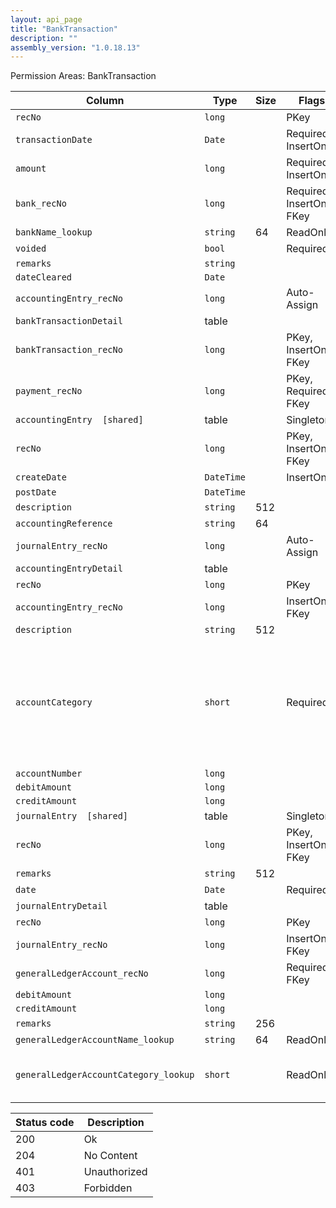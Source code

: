 ```yaml
---
layout: api_page
title: "BankTransaction"
description: ""
assembly_version: "1.0.18.13"
---
```




Permission Areas: BankTransaction

| Column | Type | Size | Flags | Table | Description |
| ------ | ---- | ---- | ----- | ----- | ----------- |
| `recNo` | `long` |  | PKey | `bankTransaction` | 
| `transactionDate` | `Date` |  | Required, InsertOnly | `bankTransaction` | 
| `amount` | `long` |  | Required, InsertOnly | `bankTransaction` | 
| `bank_recNo` | `long` |  | Required, InsertOnly, FKey | `bankTransaction` | 
| `bankName_lookup` | `string` | 64 | ReadOnly | `bankTransaction` | 
| `voided` | `bool` |  | Required | `bankTransaction` | 
| `remarks` | `string` |  |  | `bankTransaction` | 
| `dateCleared` | `Date` |  |  | `bankTransaction` | 
| `accountingEntry_recNo` | `long` |  | Auto-Assign | `bankTransaction` | 
| `bankTransactionDetail ` | table |  |  | `bankTransaction` | 
| `bankTransaction_recNo` | `long` |  | PKey, InsertOnly, FKey | `bankTransactionDetail` | 
| `payment_recNo` | `long` |  | PKey, Required, FKey | `bankTransactionDetail` | 
| `accountingEntry  [shared]` | table |  | Singleton | `bankTransaction` | 
| `recNo` | `long` |  | PKey, InsertOnly, FKey | `accountingEntry` | 
| `createDate` | `DateTime` |  | InsertOnly | `accountingEntry` | 
| `postDate` | `DateTime` |  |  | `accountingEntry` | 
| `description` | `string` | 512 |  | `accountingEntry` | 
| `accountingReference` | `string` | 64 |  | `accountingEntry` | 
| `journalEntry_recNo` | `long` |  | Auto-Assign | `accountingEntry` | 
| `accountingEntryDetail ` | table |  |  | `accountingEntry` | 
| `recNo` | `long` |  | PKey | `accountingEntryDetail` | 
| `accountingEntry_recNo` | `long` |  | InsertOnly, FKey | `accountingEntryDetail` | 
| `description` | `string` | 512 |  | `accountingEntryDetail` | 
| `accountCategory` | `short` |  | Required | `accountingEntryDetail` | None = 0, SupplierBalances = 2, UndepositedFunds = 3, CCProcessingBalances = 5, AgencyCCBalances = 6, BankAccount = 7, Sales = 8, CostOfSales = 9, RetainedEarnings = 10, Other = 99
| `accountNumber` | `long` |  |  | `accountingEntryDetail` | 
| `debitAmount` | `long` |  |  | `accountingEntryDetail` | 
| `creditAmount` | `long` |  |  | `accountingEntryDetail` | 
| `journalEntry  [shared]` | table |  | Singleton | `accountingEntry` | 
| `recNo` | `long` |  | PKey, InsertOnly, FKey | `journalEntry` | 
| `remarks` | `string` | 512 |  | `journalEntry` | 
| `date` | `Date` |  | Required | `journalEntry` | 
| `journalEntryDetail ` | table |  |  | `journalEntry` | 
| `recNo` | `long` |  | PKey | `journalEntryDetail` | 
| `journalEntry_recNo` | `long` |  | InsertOnly, FKey | `journalEntryDetail` | 
| `generalLedgerAccount_recNo` | `long` |  | Required, FKey | `journalEntryDetail` | 
| `debitAmount` | `long` |  |  | `journalEntryDetail` | 
| `creditAmount` | `long` |  |  | `journalEntryDetail` | 
| `remarks` | `string` | 256 |  | `journalEntryDetail` | 
| `generalLedgerAccountName_lookup` | `string` | 64 | ReadOnly | `journalEntryDetail` | 
| `generalLedgerAccountCategory_lookup` | `short` |  | ReadOnly | `journalEntryDetail` | Assets = 1, Liabilities = 2, Capital = 3, Sales = 4, CostOfSales = 5, Expenses = 6

| Status code | Description |
| ----------- | ----------- |
| 200 | Ok |
| 204 | No Content |
| 401 | Unauthorized |
| 403 | Forbidden |


